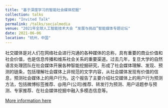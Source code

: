 ```yaml
---
title: "基于深度学习的智能社会媒体挖掘"
collection: talks
type: "Invited Talk"
permalink: /talks/socialmedia
venue: "2021年全球人工智能技术大会 “发展与挑战”智能媒体专题论坛"
date: 2021-06-06
location: "杭州，中国"
---
```

社交媒体是对人们在网络社会进行沟通的各种媒体的总称，具有重要的商业价值和社会价值，也是信息传播和维系社会关系的重要渠道。过去几年，复旦大学的自然语言处理团队在社会媒体开展各种智能挖掘研究，形成了社会媒体理解、发现、预测的链条，包括理解社会媒体上非规范的文字内容，从社会媒体发现有价值的信息，预测社会媒体上的用户行为。这个报告了主要介绍社交媒体上的用户行为预测方法，包括微博标签推荐、@用户(公司)推荐、转发行为预测、用户话题参与预测、专家推荐、在社会媒体挖掘中融入多模态信息等。

[More information here](http://gaitc.thinknet.com.cn/)

